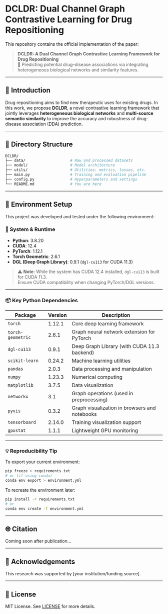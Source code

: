 # DCLDR: Dual Channel Graph Contrastive Learning for Drug Repositioning

This repository contains the official implementation of the paper:

> **DCLDR: A Dual Channel Graph Contrastive Learning Framework for Drug Repositioning**  
> 🧜 Predicting potential drug–disease associations via integrating heterogeneous biological networks and similarity features.

---

## 🔬 Introduction

Drug repositioning aims to find new therapeutic uses for existing drugs. In this work, we propose **DCLDR**, a novel contrastive learning framework that jointly leverages **heterogeneous biological networks** and **multi-source semantic similarity** to improve the accuracy and robustness of drug-disease association (DDA) prediction.

---

## 📁 Directory Structure

```bash
DCLDR/
├── data/                    # Raw and processed datasets
├── model/                   # Model architecture
├── utils/                   # Utilities: metrics, losses, etc.
├── main.py                  # Training and evaluation pipeline
├── config.py                # Hyperparameters and settings
└── README.md                # You are here
```

---

## 📁 Environment Setup

This project was developed and tested under the following environment:

### 🔧 System & Runtime

- **Python**: 3.8.20  
- **CUDA**: 12.4  
- **PyTorch**: 1.12.1  
- **Torch Geometric**: 2.6.1  
- **DGL (Deep Graph Library)**: 0.9.1 (`dgl-cu113` for CUDA 11.3)

> ⚠️ **Note**: While the system has CUDA 12.4 installed, `dgl-cu113` is built for CUDA 11.3.  
> Ensure CUDA compatibility when changing PyTorch/DGL versions.

---

### 📦 Key Python Dependencies

| Package           | Version  | Description                                      |
|------------------|----------|--------------------------------------------------|
| `torch`          | 1.12.1   | Core deep learning framework                     |
| `torch-geometric`| 2.6.1    | Graph neural network extension for PyTorch       |
| `dgl-cu113`      | 0.9.1    | Deep Graph Library (with CUDA 11.3 backend)      |
| `scikit-learn`   | 0.24.2   | Machine learning utilities                       |
| `pandas`         | 2.0.3    | Data processing and manipulation                 |
| `numpy`          | 1.23.3   | Numerical computing                              |
| `matplotlib`     | 3.7.5    | Data visualization                               |
| `networkx`       | 3.1      | Graph operations (used in preprocessing)         |
| `pyvis`          | 0.3.2    | Graph visualization in browsers and notebooks    |
| `tensorboard`    | 2.14.0   | Training visualization support                   |
| `gpustat`        | 1.1.1    | Lightweight GPU monitoring                       |

---

### 💡 Reproducibility Tip

To export your current environment:

```bash
pip freeze > requirements.txt
# or (if using conda)
conda env export > environment.yml
```

To recreate the environment later:

```bash
pip install -r requirements.txt
# or
conda env create -f environment.yml
```

---

## 🌐 Citation

Coming soon after publication...

---

## 🌟 Acknowledgements

This research was supported by [your institution/funding source].

---

## 🚀 License

MIT License. See [LICENSE](LICENSE) for more details.

